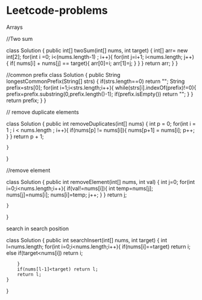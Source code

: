 # Leetcode-problems
Arrays

//Two sum

class Solution {
    public int[] twoSum(int[] nums, int target) {
        int[] arr= new int[2];
        for(int i =0; i<(nums.length-1) ; i++){
            for(int j=i+1; i<nums.length; j++){
                if( nums[i] + nums[j] == target){
                    arr[0]=i;
                    arr[1]=j;
                }
            }
        }
        return arr;
    }
}

//common prefix
class Solution {
    public String longestCommonPrefix(String[] strs) {
        if(strs.length==0) return "";
        String prefix=strs[0];
        for(int i=1;i<strs.length;i++){
            while(strs[i].indexOf(prefix)!=0){
                prefix=prefix.substring(0,prefix.length()-1);
                if(prefix.isEmpty()) return "";
            }
        }
        return prefix;
    }
}

// remove duplicate elements

class Solution {
    public int removeDuplicates(int[] nums) {
            int p = 0;
        for(int i = 1 ; i < nums.length ; i++){
            if(nums[p] != nums[i]){
                nums[p+1] = nums[i];
                p++;
            }
        }
        return p + 1;
        
    }
}

//remove element

class Solution {
    public int removeElement(int[] nums, int val) {
        int j=0;
        for(int i=0;i<nums.length;i++){
            if(val!=nums[i]){
                int temp=nums[j];
                nums[j]=nums[i];
                nums[i]=temp;
                j++;
            }
        }
        return j;
        
    }
}

search in search position

class Solution {
    public int searchInsert(int[] nums, int target) {
        int l=nums.length;
        for(int i=0;i<nums.length;i++){
            if(nums[i]==target) return i;
            else if(target<nums[i])  return i;
            
        }
        if(nums[l-1]<target) return l;
        return l;
    }
}
